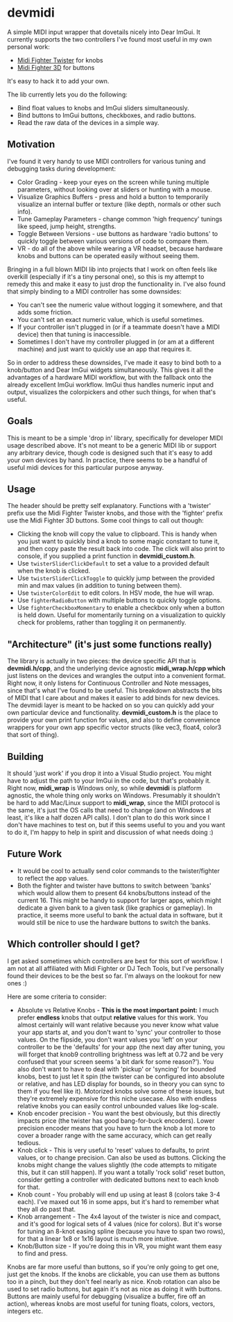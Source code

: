 # devmidi
A simple MIDI input wrapper that dovetails nicely into Dear ImGui.
It currently supports the two controllers I've found most useful in my own personal work:
* [Midi Fighter Twister](https://www.midifighter.com/#Twister) for knobs
* [Midi Fighter 3D](https://www.midifighter.com/#3D) for buttons

It's easy to hack it to add your own.

The lib currently lets you do the following:
* Bind float values to knobs and ImGui sliders simultaneously.
* Bind buttons to ImGui buttons, checkboxes, and radio buttons.
* Read the raw data of the devices in a simple way.

## Motivation
I've found it very handy to use MIDI controllers for various tuning and debugging tasks during development:
* Color Grading - keep your eyes on the screen while tuning multiple parameters, without looking over at sliders or hunting with a mouse.
* Visualize Graphics Buffers - press and hold a button to temporarily visualize an internal buffer or texture (like depth, normals or other such info).
* Tune Gameplay Parameters - change common 'high frequency' tunings like speed, jump height, strengths.
* Toggle Between Versions - use buttons as hardware 'radio buttons' to quickly toggle between various versions of code to compare them.
* VR - do all of the above while wearing a VR headset, because hardware knobs and buttons can be operated easily without seeing them.

Bringing in a full blown MIDI lib into projects that I work on often feels like overkill (especially if it's a tiny personal one), so this is my attempt to remedy this and make it easy to just drop the functionality in. I've also found that simply binding to a MIDI controller has some downsides:
* You can't see the numeric value without logging it somewhere, and that adds some friction.
* You can't set an exact numeric value, which is useful sometimes.
* If your controller isn't plugged in (or if a teammate doesn't have a MIDI device) then that tuning is inaccessible.
* Sometimes I don't have my controller plugged in (or am at a different machine) and just want to quickly use an app that requires it.

So in order to address these downsides, I've made it easy to bind both to a knob/button and Dear ImGui widgets simultaneously. This gives it all the advantages of a hardware MIDI workflow, but with the fallback onto the already excellent ImGui workflow. ImGui thus handles numeric input and output, visualizes the colorpickers and other such things, for when that's useful.

## Goals
This is meant to be a simple 'drop in' library, specifically for developer MIDI usage described above. It's not meant to be a generic MIDI lib or support any arbitrary device, though code is designed such that it's easy to add your own devices by hand. In practice, there seems to be a handful of useful midi devices for this particular purpose anyway.

## Usage
The header should be pretty self explanatory. Functions with a 'twister' prefix use the Midi Fighter Twister knobs, and those with the 'fighter' prefix use the Midi Fighter 3D buttons. Some cool things to call out though:
* Clicking the knob will copy the value to clipboard. This is handy when you just want to quickly bind a knob to some magic constant to tune it, and then copy paste the result back into code. The click will also print to console, if you supplied a print function in **devmidi_custom.h**.
* Use `twisterSliderClickDefault` to set a value to a provided default when the knob is clicked.
* Use `twisterSliderClickToggle` to quickly jump between the provided min and max values (in addition to tuning between them).
* Use `twisterColorEdit` to edit colors. In HSV mode, the hue will wrap. 
* Use `fighterRadioButton` with multiple buttons to quickly toggle options.
* Use `fighterCheckboxMomentary` to enable a checkbox only when a button is held down. Useful for momentarily turning on a visualization to quickly check for problems, rather than toggling it on permanently.

## "Architecture" (it's just some functions really)
The library is actually in two pieces: the device specific API that is **devmidi.h/cpp**, and the underlying device agnostic **midi_wrap.h/cpp which** just listens on the devices and wrangles the output into a convenient format. Right now, it only listens for Continuous Controller and Note messages, since that's what I've found to be useful. This breakdown abstracts the bits of MIDI that I care about and makes it easier to add binds for new devices.
The devmidi layer is meant to be hacked on so you can quickly add your own particular device and functionality.
**devmidi_custom.h** is the place to provide your own print function for values, and also to define convenience wrappers for your own app specific vector structs (like vec3, float4, color3 that sort of thing).

## Building
It should 'just work' if you drop it into a Visual Studio project. You might have to adjust the path to your ImGui in the code, but that's probably it.
Right now, **midi_wrap** is Windows only, so while **devmidi** is platform agnostic, the whole thing only works on Windows. Presumably it shouldn't be hard to add Mac/Linux support to **midi_wrap**, since the MIDI protocol is the same, it's just the OS calls that need to change (and on Windows at least, it's like a half dozen API calls). I don't plan to do this work since I don't have machines to test on, but if this seems useful to you and you want to do it, I'm happy to help in spirit and discussion of what needs doing :)

## Future Work
* It would be cool to actually send color commands to the twister/fighter to reflect the app values.
* Both the fighter and twister have buttons to switch between 'banks' which would allow them to present 64 knobs/buttons instead of the current 16. This might be handy to support for larger apps, which might dedicate a given bank to a given task (like graphics or gameplay). In practice, it seems more useful to bank the actual data in software, but it would still be nice to use the hardware buttons to switch the banks.

## Which controller should I get?
I get asked sometimes which controllers are best for this sort of workflow.
I am not at all affiliated with Midi Fighter or DJ Tech Tools, but I've personally found their devices to be the best so far. I'm always on the lookout for new ones :)

Here are some criteria to consider:
* Absolute vs Relative Knobs - **This is the most important point:** I much prefer **endless** knobs that output **relative** values for this work. You almost certainly will want relative because you never know what value your app starts at, and you don't want to 'sync' your controller to those values. On the flipside, you don't want values you 'left' on your controller to be the 'defaults' for your app (the next day after tuning, you will forget that knob9 controlling brightness was left at 0.72 and be very confused that your screen seems 'a bit dark for some reason?'). You also don't want to have to deal with 'pickup' or 'syncing' for bounded knobs, best to just let it spin (the twister can be configured into absolute or relative, and has LED display for bounds, so in theory you can sync to them if you feel like it). Motorized knobs solve some of these issues, but they're extremely expensive for this niche usecase. Also with endless relative knobs you can easily control unbounded values like log-scale.
* Knob encoder precision - You want the best obviously, but this directly impacts price (the twister has good bang-for-buck encoders). Lower precision encoder means that you have to turn the knob a lot more to cover a broader range with the same accuracy, which can get really tedious.
* Knob click - This is very useful to 'reset' values to defaults, to print values, or to change precision. Can also be used as buttons. Clicking the knobs might change the values slightly (the code attempts to mitigate this, but it can still happen). If you want a totally 'rock solid' reset button, consider getting a controller with dedicated buttons next to each knob for that.
* Knob count - You probably will end up using at least 8 (colors take 3-4 each). I've maxed out 16 in some apps, but it's hard to remember what they all do past that.
* Knob arrangement - The 4x4 layout of the twister is nice and compact, and it's good for logical sets of 4 values (nice for colors). But it's worse for tuning an 8-knot easing spline (because you have to span two rows), for that a linear 1x8 or 1x16 layout is much more intuitive. 
* Knob/Button size - If you're doing this in VR, you might want them easy to find and press.

Knobs are far more useful than buttons, so if you're only going to get one, just get the knobs. If the knobs are clickable, you can use them as buttons too in a pinch, but they don't feel nearly as nice. Knob rotation can also be used to set radio buttons, but again it's not as nice as doing it with buttons. Buttons are mainly useful for debugging (visualize a buffer, fire off an action), whereas knobs are most useful for tuning floats, colors, vectors, integers etc.